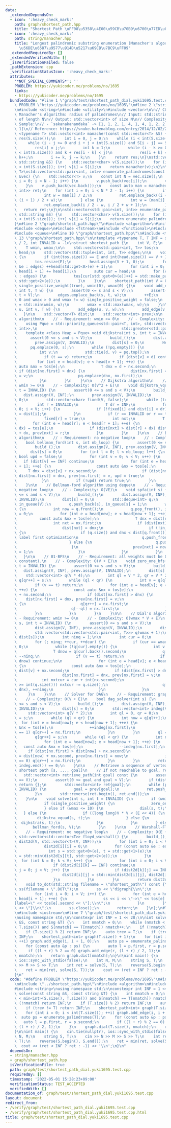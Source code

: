 ```yaml
---
data:
  _extendedDependsOn:
  - icon: ':heavy_check_mark:'
    path: graph/shortest_path.hpp
    title: "Shortest Path \uFF08\u5358\u4E00\u59CB\u70B9\u6700\u77ED\u8DEF\uFF09"
  - icon: ':heavy_check_mark:'
    path: string/manacher.hpp
    title: "Longest palindromic substring enumeration (Manacher's algorithm) \uFF08\
      \u56DE\u6587\u9577\u914D\u5217\u69CB\u7BC9\uFF09"
  _extendedRequiredBy: []
  _extendedVerifiedWith: []
  _isVerificationFailed: false
  _pathExtension: cpp
  _verificationStatusIcon: ':heavy_check_mark:'
  attributes:
    '*NOT_SPECIAL_COMMENTS*': ''
    PROBLEM: https://yukicoder.me/problems/no/1695
    links:
    - https://yukicoder.me/problems/no/1695
  bundledCode: "#line 1 \"graph/test/shortest_path_dial.yuki1695.test.cpp\"\n#define\
    \ PROBLEM \"https://yukicoder.me/problems/no/1695\"\n#line 2 \"string/manacher.hpp\"\
    \n#include <string>\n#include <utility>\n#include <vector>\n\n// CUT begin\n//\
    \ Manacher's Algorithm: radius of palindromes\n// Input: std::string or std::vector<T>\
    \ of length N\n// Output: std::vector<int> of size N\n// Complexity: O(N)\n//\
    \ Sample:\n// - `sakanakanandaka` -> [1, 1, 2, 1, 4, 1, 4, 1, 2, 2, 1, 1, 1, 2,\
    \ 1]\n// Reference: https://snuke.hatenablog.com/entry/2014/12/02/235837\ntemplate\
    \ <typename T> std::vector<int> manacher(const std::vector<T> &S) {\n    std::vector<int>\
    \ res(S.size());\n    int i = 0, j = 0;\n    while (i < int(S.size())) {\n   \
    \     while (i - j >= 0 and i + j < int(S.size()) and S[i - j] == S[i + j]) j++;\n\
    \        res[i] = j;\n        int k = 1;\n        while (i - k >= 0 and i + k\
    \ < int(S.size()) and k + res[i - k] < j)\n            res[i + k] = res[i - k],\
    \ k++;\n        i += k, j -= k;\n    }\n    return res;\n}\nstd::vector<int> manacher(const\
    \ std::string &S) {\n    std::vector<char> v(S.size());\n    for (int i = 0; i\
    \ < int(S.size()); i++) v[i] = S[i];\n    return manacher(v);\n}\n\ntemplate <typename\
    \ T>\nstd::vector<std::pair<int, int>> enumerate_palindromes(const std::vector<T>\
    \ &vec) {\n    std::vector<T> v;\n    const int N = vec.size();\n    for (int\
    \ i = 0; i < N - 1; i++) {\n        v.push_back(vec[i]);\n        v.push_back(-1);\n\
    \    }\n    v.push_back(vec.back());\n    const auto man = manacher(v);\n    std::vector<std::pair<int,\
    \ int>> ret;\n    for (int i = 0; i < N * 2 - 1; i++) {\n        if (i & 1) {\n\
    \            int w = man[i] / 2;\n            ret.emplace_back((i + 1) / 2 - w,\
    \ (i + 1) / 2 + w);\n        } else {\n            int w = (man[i] - 1) / 2;\n\
    \            ret.emplace_back(i / 2 - w, i / 2 + w + 1);\n        }\n    }\n \
    \   return ret;\n}\n\nstd::vector<std::pair<int, int>> enumerate_palindromes(const\
    \ std::string &S) {\n    std::vector<char> v(S.size());\n    for (int i = 0; i\
    \ < int(S.size()); i++) v[i] = S[i];\n    return enumerate_palindromes<char>(v);\n\
    }\n#line 2 \"graph/shortest_path.hpp\"\n#include <algorithm>\n#include <cassert>\n\
    #include <deque>\n#include <fstream>\n#include <functional>\n#include <limits>\n\
    #include <queue>\n#line 10 \"graph/shortest_path.hpp\"\n#include <tuple>\n#line\
    \ 13 \"graph/shortest_path.hpp\"\n\ntemplate <typename T, T INF = std::numeric_limits<T>::max()\
    \ / 2, int INVALID = -1>\nstruct shortest_path {\n    int V, E;\n    bool single_positive_weight;\n\
    \    T wmin, wmax;\n\n    std::vector<std::pair<int, T>> tos;\n    std::vector<int>\
    \ head;\n    std::vector<std::tuple<int, int, T>> edges;\n\n    void build_()\
    \ {\n        if (int(tos.size()) == E and int(head.size()) == V + 1) return;\n\
    \        tos.resize(E);\n        head.assign(V + 1, 0);\n        for (const auto\
    \ &e : edges) ++head[std::get<0>(e) + 1];\n        for (int i = 0; i < V; ++i)\
    \ head[i + 1] += head[i];\n        auto cur = head;\n        for (const auto &e\
    \ : edges) {\n            tos[cur[std::get<0>(e)]++] = std::make_pair(std::get<1>(e),\
    \ std::get<2>(e));\n        }\n    }\n\n    shortest_path(int V = 0) : V(V), E(0),\
    \ single_positive_weight(true), wmin(0), wmax(0) {}\n    void add_edge(int s,\
    \ int t, T w) {\n        assert(0 <= s and s < V);\n        assert(0 <= t and\
    \ t < V);\n        edges.emplace_back(s, t, w);\n        ++E;\n        if (w >\
    \ 0 and wmax > 0 and wmax != w) single_positive_weight = false;\n        wmin\
    \ = std::min(wmin, w);\n        wmax = std::max(wmax, w);\n    }\n\n    void add_bi_edge(int\
    \ u, int v, T w) {\n        add_edge(u, v, w);\n        add_edge(v, u, w);\n \
    \   }\n\n    std::vector<T> dist;\n    std::vector<int> prev;\n\n    // Dijkstra\
    \ algorithm\n    // - Requirement: wmin >= 0\n    // - Complexity: O(E log E)\n\
    \    using Pque = std::priority_queue<std::pair<T, int>, std::vector<std::pair<T,\
    \ int>>,\n                                     std::greater<std::pair<T, int>>>;\n\
    \    template <class Heap = Pque> void dijkstra(int s, int t = INVALID) {\n  \
    \      assert(0 <= s and s < V);\n        build_();\n        dist.assign(V, INF);\n\
    \        prev.assign(V, INVALID);\n        dist[s] = 0;\n        Heap pq;\n  \
    \      pq.emplace(0, s);\n        while (!pq.empty()) {\n            T d;\n  \
    \          int v;\n            std::tie(d, v) = pq.top();\n            pq.pop();\n\
    \            if (t == v) return;\n            if (dist[v] < d) continue;\n   \
    \         for (int e = head[v]; e < head[v + 1]; ++e) {\n                const\
    \ auto &nx = tos[e];\n                T dnx = d + nx.second;\n               \
    \ if (dist[nx.first] > dnx) {\n                    dist[nx.first] = dnx, prev[nx.first]\
    \ = v;\n                    pq.emplace(dnx, nx.first);\n                }\n  \
    \          }\n        }\n    }\n\n    // Dijkstra algorithm\n    // - Requirement:\
    \ wmin >= 0\n    // - Complexity: O(V^2 + E)\n    void dijkstra_vquad(int s, int\
    \ t = INVALID) {\n        assert(0 <= s and s < V);\n        build_();\n     \
    \   dist.assign(V, INF);\n        prev.assign(V, INVALID);\n        dist[s] =\
    \ 0;\n        std::vector<char> fixed(V, false);\n        while (true) {\n   \
    \         int r = INVALID;\n            T dr = INF;\n            for (int i =\
    \ 0; i < V; i++) {\n                if (!fixed[i] and dist[i] < dr) r = i, dr\
    \ = dist[i];\n            }\n            if (r == INVALID or r == t) break;\n\
    \            fixed[r] = true;\n            int nxt;\n            T dx;\n     \
    \       for (int e = head[r]; e < head[r + 1]; ++e) {\n                std::tie(nxt,\
    \ dx) = tos[e];\n                if (dist[nxt] > dist[r] + dx) dist[nxt] = dist[r]\
    \ + dx, prev[nxt] = r;\n            }\n        }\n    }\n\n    // Bellman-Ford\
    \ algorithm\n    // - Requirement: no negative loop\n    // - Complexity: O(VE)\n\
    \    bool bellman_ford(int s, int nb_loop) {\n        assert(0 <= s and s < V);\n\
    \        build_();\n        dist.assign(V, INF), prev.assign(V, INVALID);\n  \
    \      dist[s] = 0;\n        for (int l = 0; l < nb_loop; l++) {\n           \
    \ bool upd = false;\n            for (int v = 0; v < V; v++) {\n             \
    \   if (dist[v] == INF) continue;\n                for (int e = head[v]; e < head[v\
    \ + 1]; ++e) {\n                    const auto &nx = tos[e];\n               \
    \     T dnx = dist[v] + nx.second;\n                    if (dist[nx.first] > dnx)\
    \ dist[nx.first] = dnx, prev[nx.first] = v, upd = true;\n                }\n \
    \           }\n            if (!upd) return true;\n        }\n        return false;\n\
    \    }\n\n    // Bellman-ford algorithm using deque\n    // - Requirement: no\
    \ negative loop\n    // - Complexity: O(VE)\n    void spfa(int s) {\n        assert(0\
    \ <= s and s < V);\n        build_();\n        dist.assign(V, INF);\n        prev.assign(V,\
    \ INVALID);\n        dist[s] = 0;\n        std::deque<int> q;\n        std::vector<char>\
    \ in_queue(V);\n        q.push_back(s), in_queue[s] = 1;\n        while (!q.empty())\
    \ {\n            int now = q.front();\n            q.pop_front(), in_queue[now]\
    \ = 0;\n            for (int e = head[now]; e < head[now + 1]; ++e) {\n      \
    \          const auto &nx = tos[e];\n                T dnx = dist[now] + nx.second;\n\
    \                int nxt = nx.first;\n                if (dist[nxt] > dnx) {\n\
    \                    dist[nxt] = dnx;\n                    if (!in_queue[nxt])\
    \ {\n                        if (q.size() and dnx < dist[q.front()]) { // Small\
    \ label first optimization\n                            q.push_front(nxt);\n \
    \                       } else {\n                            q.push_back(nxt);\n\
    \                        }\n                        prev[nxt] = now, in_queue[nxt]\
    \ = 1;\n                    }\n                }\n            }\n        }\n \
    \   }\n\n    // 01-BFS\n    // - Requirement: all weights must be 0 or w (positive\
    \ constant).\n    // - Complexity: O(V + E)\n    void zero_one_bfs(int s, int\
    \ t = INVALID) {\n        assert(0 <= s and s < V);\n        build_();\n     \
    \   dist.assign(V, INF), prev.assign(V, INVALID);\n        dist[s] = 0;\n    \
    \    std::vector<int> q(V * 4);\n        int ql = V * 2, qr = V * 2;\n       \
    \ q[qr++] = s;\n        while (ql < qr) {\n            int v = q[ql++];\n    \
    \        if (v == t) return;\n            for (int e = head[v]; e < head[v + 1];\
    \ ++e) {\n                const auto &nx = tos[e];\n                T dnx = dist[v]\
    \ + nx.second;\n                if (dist[nx.first] > dnx) {\n                \
    \    dist[nx.first] = dnx, prev[nx.first] = v;\n                    if (nx.second)\
    \ {\n                        q[qr++] = nx.first;\n                    } else {\n\
    \                        q[--ql] = nx.first;\n                    }\n        \
    \        }\n            }\n        }\n    }\n\n    // Dial's algorithm\n    //\
    \ - Requirement: wmin >= 0\n    // - Complexity: O(wmax * V + E)\n    void dial(int\
    \ s, int t = INVALID) {\n        assert(0 <= s and s < V);\n        build_();\n\
    \        dist.assign(V, INF), prev.assign(V, INVALID);\n        dist[s] = 0;\n\
    \        std::vector<std::vector<std::pair<int, T>>> q(wmax + 1);\n        q[0].emplace_back(s,\
    \ dist[s]);\n        int ninq = 1;\n\n        int cur = 0;\n        T dcur = 0;\n\
    \        for (; ninq; ++cur, ++dcur) {\n            if (cur == wmax + 1) cur =\
    \ 0;\n            while (!q[cur].empty()) {\n                int v = q[cur].back().first;\n\
    \                T dnow = q[cur].back().second;\n                q[cur].pop_back(),\
    \ --ninq;\n                if (v == t) return;\n                if (dist[v] <\
    \ dnow) continue;\n\n                for (int e = head[v]; e < head[v + 1]; ++e)\
    \ {\n                    const auto &nx = tos[e];\n                    T dnx =\
    \ dist[v] + nx.second;\n                    if (dist[nx.first] > dnx) {\n    \
    \                    dist[nx.first] = dnx, prev[nx.first] = v;\n             \
    \           int nxtcur = cur + int(nx.second);\n                        if (nxtcur\
    \ >= int(q.size())) nxtcur -= q.size();\n                        q[nxtcur].emplace_back(nx.first,\
    \ dnx), ++ninq;\n                    }\n                }\n            }\n   \
    \     }\n    }\n\n    // Solver for DAG\n    // - Requirement: graph is DAG\n\
    \    // - Complexity: O(V + E)\n    bool dag_solver(int s) {\n        assert(0\
    \ <= s and s < V);\n        build_();\n        dist.assign(V, INF), prev.assign(V,\
    \ INVALID);\n        dist[s] = 0;\n        std::vector<int> indeg(V, 0);\n   \
    \     std::vector<int> q(V * 2);\n        int ql = 0, qr = 0;\n        q[qr++]\
    \ = s;\n        while (ql < qr) {\n            int now = q[ql++];\n          \
    \  for (int e = head[now]; e < head[now + 1]; ++e) {\n                const auto\
    \ &nx = tos[e];\n                ++indeg[nx.first];\n                if (indeg[nx.first]\
    \ == 1) q[qr++] = nx.first;\n            }\n        }\n        ql = qr = 0;\n\
    \        q[qr++] = s;\n        while (ql < qr) {\n            int now = q[ql++];\n\
    \            for (int e = head[now]; e < head[now + 1]; ++e) {\n             \
    \   const auto &nx = tos[e];\n                --indeg[nx.first];\n           \
    \     if (dist[nx.first] > dist[now] + nx.second)\n                    dist[nx.first]\
    \ = dist[now] + nx.second, prev[nx.first] = now;\n                if (indeg[nx.first]\
    \ == 0) q[qr++] = nx.first;\n            }\n        }\n        return *max_element(indeg.begin(),\
    \ indeg.end()) == 0;\n    }\n\n    // Retrieve a sequence of vertex ids that represents\
    \ shortest path [s, ..., goal]\n    // If not reachable to goal, return {}\n \
    \   std::vector<int> retrieve_path(int goal) const {\n        assert(int(prev.size())\
    \ == V);\n        assert(0 <= goal and goal < V);\n        if (dist[goal] == INF)\
    \ return {};\n        std::vector<int> ret{goal};\n        while (prev[goal] !=\
    \ INVALID) {\n            goal = prev[goal];\n            ret.push_back(goal);\n\
    \        }\n        std::reverse(ret.begin(), ret.end());\n        return ret;\n\
    \    }\n\n    void solve(int s, int t = INVALID) {\n        if (wmin >= 0) {\n\
    \            if (single_positive_weight) {\n                zero_one_bfs(s, t);\n\
    \            } else if (wmax <= 10) {\n                dial(s, t);\n         \
    \   } else {\n                if ((long long)V * V < (E << 4)) {\n           \
    \         dijkstra_vquad(s, t);\n                } else {\n                  \
    \  dijkstra(s, t);\n                }\n            }\n        } else {\n     \
    \       bellman_ford(s, V);\n        }\n    }\n\n    // Warshall-Floyd algorithm\n\
    \    // - Requirement: no negative loop\n    // - Complexity: O(E + V^3)\n   \
    \ std::vector<std::vector<T>> floyd_warshall() {\n        build_();\n        std::vector<std::vector<T>>\
    \ dist2d(V, std::vector<T>(V, INF));\n        for (int i = 0; i < V; i++) {\n\
    \            dist2d[i][i] = 0;\n            for (const auto &e : edges) {\n  \
    \              int s = std::get<0>(e), t = std::get<1>(e);\n                dist2d[s][t]\
    \ = std::min(dist2d[s][t], std::get<2>(e));\n            }\n        }\n      \
    \  for (int k = 0; k < V; k++) {\n            for (int i = 0; i < V; i++) {\n\
    \                if (dist2d[i][k] == INF) continue;\n                for (int\
    \ j = 0; j < V; j++) {\n                    if (dist2d[k][j] == INF) continue;\n\
    \                    dist2d[i][j] = std::min(dist2d[i][j], dist2d[i][k] + dist2d[k][j]);\n\
    \                }\n            }\n        }\n        return dist2d;\n    }\n\n\
    \    void to_dot(std::string filename = \"shortest_path\") const {\n        std::ofstream\
    \ ss(filename + \".DOT\");\n        ss << \"digraph{\\n\";\n        build_();\n\
    \        for (int i = 0; i < V; i++) {\n            for (int e = head[i]; e <\
    \ head[i + 1]; ++e) {\n                ss << i << \"->\" << tos[e].first << \"\
    [label=\" << tos[e].second << \"];\\n\";\n            }\n        }\n        ss\
    \ << \"}\\n\";\n        ss.close();\n        return;\n    }\n};\n#line 5 \"graph/test/shortest_path_dial.yuki1695.test.cpp\"\
    \n#include <iostream>\n#line 7 \"graph/test/shortest_path_dial.yuki1695.test.cpp\"\
    \nusing namespace std;\n\nconstexpr int INF = 1 << 28;\n\nint solve(const string\
    \ &S, const string &T) {\n    int nmatch = 0;\n    while (nmatch < min<int>(S.size(),\
    \ T.size()) and S[nmatch] == T[nmatch]) nmatch++;\n    if (!nmatch) return INF;\n\
    \    if (T.size() % 2) return INF;\n    auto trev = T;\n    if (trev != T) return\
    \ INF;\n    shortest_path<int> graph(T.size() + 1);\n    for (int i = 0; i < int(T.size());\
    \ ++i) graph.add_edge(i, i + 1, 0);\n    auto ps = enumerate_palindromes(T);\n\
    \    for (const auto &p : ps) {\n        auto l = p.first, r = p.second;\n   \
    \     if ((l + r) % 2 == 0) graph.add_edge(r, (l + r) / 2, 1);\n    }\n    graph.dial(T.size(),\
    \ nmatch);\n    return graph.dist[nmatch];\n}\n\nint main() {\n    cin.tie(nullptr),\
    \ ios::sync_with_stdio(false);\n    int N, M;\n    string S, T;\n    cin >> N\
    \ >> M >> S >> T;\n    int ret = solve(S, T);\n    reverse(S.begin(), S.end());\n\
    \    ret = min(ret, solve(S, T));\n    cout << (ret < INF ? ret : -1) << '\\n';\n\
    }\n"
  code: "#define PROBLEM \"https://yukicoder.me/problems/no/1695\"\n#include \"../../string/manacher.hpp\"\
    \n#include \"../shortest_path.hpp\"\n#include <algorithm>\n#include <iostream>\n\
    #include <string>\nusing namespace std;\n\nconstexpr int INF = 1 << 28;\n\nint\
    \ solve(const string &S, const string &T) {\n    int nmatch = 0;\n    while (nmatch\
    \ < min<int>(S.size(), T.size()) and S[nmatch] == T[nmatch]) nmatch++;\n    if\
    \ (!nmatch) return INF;\n    if (T.size() % 2) return INF;\n    auto trev = T;\n\
    \    if (trev != T) return INF;\n    shortest_path<int> graph(T.size() + 1);\n\
    \    for (int i = 0; i < int(T.size()); ++i) graph.add_edge(i, i + 1, 0);\n  \
    \  auto ps = enumerate_palindromes(T);\n    for (const auto &p : ps) {\n     \
    \   auto l = p.first, r = p.second;\n        if ((l + r) % 2 == 0) graph.add_edge(r,\
    \ (l + r) / 2, 1);\n    }\n    graph.dial(T.size(), nmatch);\n    return graph.dist[nmatch];\n\
    }\n\nint main() {\n    cin.tie(nullptr), ios::sync_with_stdio(false);\n    int\
    \ N, M;\n    string S, T;\n    cin >> N >> M >> S >> T;\n    int ret = solve(S,\
    \ T);\n    reverse(S.begin(), S.end());\n    ret = min(ret, solve(S, T));\n  \
    \  cout << (ret < INF ? ret : -1) << '\\n';\n}\n"
  dependsOn:
  - string/manacher.hpp
  - graph/shortest_path.hpp
  isVerificationFile: true
  path: graph/test/shortest_path_dial.yuki1695.test.cpp
  requiredBy: []
  timestamp: '2022-05-01 15:28:23+09:00'
  verificationStatus: TEST_ACCEPTED
  verifiedWith: []
documentation_of: graph/test/shortest_path_dial.yuki1695.test.cpp
layout: document
redirect_from:
- /verify/graph/test/shortest_path_dial.yuki1695.test.cpp
- /verify/graph/test/shortest_path_dial.yuki1695.test.cpp.html
title: graph/test/shortest_path_dial.yuki1695.test.cpp
---
```

